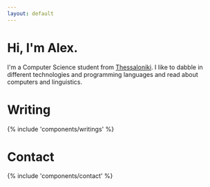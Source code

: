 ```yaml
---
layout: default
---
```


# Hi, I'm Alex.

I'm a Computer Science student from
[Thessaloniki](https://www.britannica.com/summary/Thessaloniki). I like to
dabble in different technologies and programming languages and read about
computers and linguistics.

# Writing

{% include 'components/writings' %}

# Contact
{% include 'components/contact' %}
